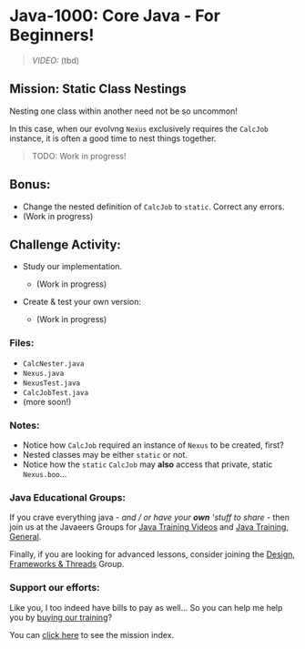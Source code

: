 # Java-1000: Core Java - For Beginners!

> _VIDEO:_ (tbd)

## Mission: Static Class Nestings
Nesting one class within another need not be so uncommon!

In this case, when our evolvng `Nexus` exclusively requires 
the `CalcJob` instance, it is often a good time to nest 
things together.

> TODO: Work in progress!

## Bonus:
- Change the nested definition of `CalcJob` to `static`. Correct any errors.
- (Work in progress)

## Challenge Activity:
- Study our implementation.
  * (Work in progress)
  
- Create & test your own version:
  * (Work in progress)

### Files:
* `CalcNester.java`
* `Nexus.java`
* `NexusTest.java`
* `CalcJobTest.java`
* (more soon!)


### Notes:
- Notice how `CalcJob` required an instance of `Nexus` 
to be created, first?
- Nested classes may be either `static` or not.
- Notice how the `static` `CalcJob` may __also__ access that private, static `Nexus.boo`...

### Java Educational Groups:
If you crave everything java - _and / or have your **own**
'stuff to share_ - then join us at the
Javaeers Groups for [Java Training Videos](https://www.facebook.com/JavaVideos9000/)
and [Java Training, General](https://www.facebook.com/groups/javatraining9000/).

Finally, if you are looking for advanced lessons, consider joining the
[Design, Frameworks & Threads](https://www.facebook.com/Java-Design-Frameworks-Thread-Video-Training-670850766419490)
Group.

### Support our efforts:
Like you, I too indeed have bills to pay as well... So you can help me help you
by [buying our training](https://www.udemy.com/course/how-to-java)?

You can [click here](../../../../MISSIONS.md) to see the mission index.

